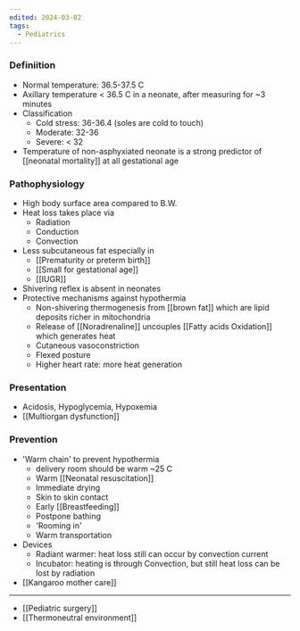 ```yaml
---
edited: 2024-03-02
tags:
  - Pediatrics
---
```

### Definiition
- Normal temperature: 36.5-37.5 C
- Axillary temperature < 36.5 C in a neonate, after measuring for ~3 minutes
- Classification
	- Cold stress: 36-36.4 (soles are cold to touch)
	- Moderate: 32-36
	- Severe: < 32
- Temperature of non-asphyxiated neonate is a strong predictor of [[neonatal mortality]] at all gestational age

### Pathophysiology
- High body surface area compared to B.W.
- Heat loss takes place via
	- Radiation
	- Conduction
	- Convection
- Less subcutaneous fat especially in 
	- [[Prematurity or preterm birth]]
	- [[Small for gestational age]]
	- [[IUGR]]
- Shivering reflex is absent in neonates 
- Protective mechanisms against hypothermia
	- Non-shivering thermogenesis from [[brown fat]] which are lipid deposits richer in mitochondria
	- Release of [[Noradrenaline]] uncouples [[Fatty acids Oxidation]] which generates heat 
	- Cutaneous vasoconstriction
	- Flexed posture
	- Higher heart rate: more heat generation

### Presentation
- Acidosis, Hypoglycemia, Hypoxemia
- [[Multiorgan dysfunction]]

### Prevention
- 'Warm chain' to prevent hypothermia
	- delivery room should be warm ~25 C
	- Warm [[Neonatal resuscitation]]
	- Immediate drying
	- Skin to skin contact
	- Early [[Breastfeeding]] 
	- Postpone bathing
	- 'Rooming in' 
	- Warm transportation
- Devices 
	- Radiant warmer: heat loss still can occur by convection current
	- Incubator: heating is through Convection, but still heat loss can be lost by radiation
- [[Kangaroo mother care]] 

---
- [[Pediatric surgery]] 
- [[Thermoneutral environment]] 